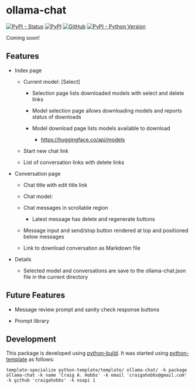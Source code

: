 # ollama-chat

[![PyPI - Status](https://img.shields.io/pypi/status/ollama-chat)](https://pypi.org/project/ollama-chat/)
[![PyPI](https://img.shields.io/pypi/v/ollama-chat)](https://pypi.org/project/ollama-chat/)
[![GitHub](https://img.shields.io/github/license/craigahobbs/ollama-chat)](https://github.com/craigahobbs/ollama-chat/blob/main/LICENSE)
[![PyPI - Python Version](https://img.shields.io/pypi/pyversions/ollama-chat)](https://pypi.org/project/ollama-chat/)

Coming soon!


## Features

- Index page

  - Current model: <model> [Select]

    - Selection page lists downloaded models with select and delete links

    - Model selection page allows downloading models and reports status of downloads

    - Model download page lists models available to download

      - https://huggingface.co/api/models

   - Start new chat link

   - List of conversation links with delete links

- Conversation page

  - Chat title with edit title link

  - Chat model: <model>

  - Chat messages in scrollable region

    - Latest message has delete and regenerate buttons

  - Message input and send/stop button rendered at top and positioned below messages

  - Link to download conversation as Markdown file

- Details

  - Selected model and conversations are save to the ollama-chat.json file in the current directory


## Future Features

- Message review prompt and sanity check response buttons

- Prompt library


## Development

This package is developed using [python-build](https://github.com/craigahobbs/python-build#readme).
It was started using [python-template](https://github.com/craigahobbs/python-template#readme) as follows:

~~~
template-specialize python-template/template/ ollama-chat/ -k package ollama-chat -k name 'Craig A. Hobbs' -k email 'craigahobbs@gmail.com' -k github 'craigahobbs' -k noapi 1
~~~
